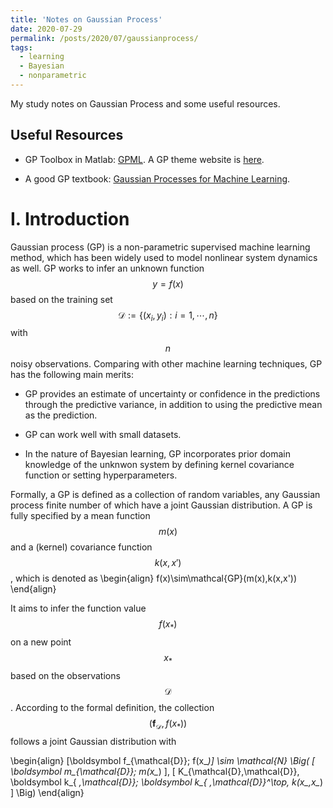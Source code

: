 ```yaml
---
title: 'Notes on Gaussian Process'
date: 2020-07-29
permalink: /posts/2020/07/gaussianprocess/
tags:
  - learning
  - Bayesian
  - nonparametric
---
```


<script id="MathJax-script" async src="<url-to-your-site>/mathjax/tex-chtml.js"></script>

My study notes on Gaussian Process and some useful resources.

Useful Resources
------

- GP Toolbox in Matlab: [GPML](http://www.gaussianprocess.org/gpml/code/matlab/doc/). A GP theme website is [here](http://www.gaussianprocess.org/).

- A good GP textbook: [Gaussian Processes for Machine Learning](http://www.gaussianprocess.org/gpml/chapters/RW.pdf).

I. Introduction
======

Gaussian process (GP) is a non-parametric supervised  machine learning method, which has been widely used to model nonlinear system dynamics as well.  GP works to infer an unknown function $$y = f(x)$$ based on the training set $$\mathcal{D}:= \{(x_i, y_i): i=1,\cdots,n\}$$ with $$n$$ noisy observations. Comparing with other machine learning techniques, GP has the following main merits: 

- GP provides an estimate of uncertainty or confidence in the predictions through the predictive variance, in addition to using the predictive mean as the prediction.

- GP can work well with small datasets.

- In the nature of Bayesian learning, GP incorporates prior domain knowledge of the unknwon system by defining kernel covariance function or setting  hyperparameters.

Formally, a GP is defined as a collection of random variables, any Gaussian process finite number of which have a joint Gaussian distribution. A GP is fully specified by a mean function $$m(x)$$ and a (kernel) covariance function $$k(x,x')$$, which is denoted as 
\begin{align}
f(x)\sim\mathcal{GP}(m(x),k(x,x'))
\end{align}

It aims to infer the function value $$f(x_*)$$ on a new point $$x_{*}$$ based on the observations $$\mathcal{D}$$. According to the formal definition, the collection $$(\boldsymbol f_{\mathcal{D}}, f(x_*))$$ follows a joint Gaussian distribution with 

\begin{align}
  [\boldsymbol f_{\mathcal{D}}; f(x_*)] \sim \mathcal{N} \Big( [ \boldsymbol m_{\mathcal{D}}; m(x_*) ],   [ K_{\mathcal{D},\mathcal{D}}, \boldsymbol k_{ *,\mathcal{D}}; \boldsymbol k_{ *,\mathcal{D}}^\top, k(x_*,x_*) ] \Big)
\end{align}



